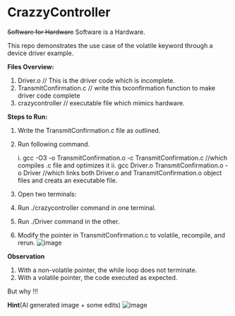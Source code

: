 # CrazzyController
~~Software for Hardware~~ Software is a Hardware.

This repo demonstrates the use case of the volatile keyword through a device driver example.

**Files Overview:**
1. Driver.o // This is the driver code which is incomplete.
2. TransmitConfirmation.c // write this txconfirmation function to make driver code complete
3. crazycontroller // executable file which mimics hardware.

**Steps to Run:**
1. Write the TransmitConfirmation.c file as outlined.
2. Run following command.
   
    i. gcc -O3 -o TransmitConfirmation.o -c TransmitConfirmation.c  //which compiles .c file and optimizes it
    ii. gcc Driver.o TransmitConfirmation.o -o Driver //which links both Driver.o and TransmitConfirmation.o object files and creats an executable file.
4. Open two terminals:
5. Run ./crazycontroller command in one terminal.
6. Run ./Driver command in the other.
7. Modify the pointer in TransmitConfirmation.c to volatile, recompile, and rerun.
![image](https://github.com/user-attachments/assets/e5829c0c-32a7-4183-85b6-3c6646fcd937)

**Observation** 
1. With a non-volatile pointer, the while loop does not terminate.
2. With a volatile pointer, the code executed as expected.

But why !!!

**Hint**(AI generated image + some edits)
![image](https://github.com/user-attachments/assets/5a6c5801-5376-42cb-a5fb-5d58a891c2c2)

